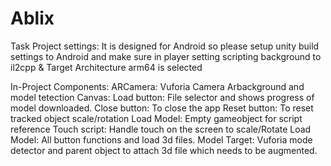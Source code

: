 # Ablix
Task
Project settings:
It is designed for Android so please setup unity build settings to Android and make sure in player setting scripting background to il2cpp & Target Architecture  arm64  is selected

In-Project Components:
ARCamera: Vuforia Camera Arbackground and model tetection
Canvas:
Load button: File selector and shows progress of model downloaded.
Close button: To close the app
Reset button: To reset tracked object scale/rotation
Load Model:
Empty gameobject for script reference
Touch script: Handle touch on the screen to scale/Rotate
Load Model: All button functions and load 3d files.
Model Target: Vuforia mode detector and parent object to attach 3d file which needs to be augmented.


